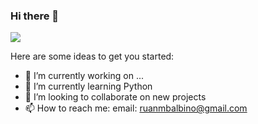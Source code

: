 ### Hi there 👋

<a href = "mailto: ruanmbalbino@gmail.com"><img src="https://img.shields.io/badge/-Gmail-%23EA4335?style=for-the-badge&logo=gmail&logoColor=white"></a>

Here are some ideas to get you started:

- 🔭 I’m currently working on ...
- 🌱 I’m currently learning Python
- 👯 I’m looking to collaborate on new projects
- 📫 How to reach me: email: ruanmbalbino@gmail.com
